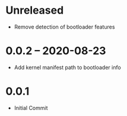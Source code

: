 # Unreleased

- Remove detection of bootloader features

# 0.0.2 – 2020-08-23

- Add kernel manifest path to bootloader info

# 0.0.1

- Initial Commit
